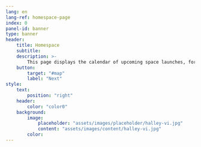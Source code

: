 ```yaml
---
lang: en
lang-ref: homespace-page
index: 0
panel-id: banner
type: banner
header:
    title: Homespace
    subtitle:
    description: >-
        This page displays the calendar of upcoming space launches, for 2019-2020.
    button:
        target: "#map"
        label: "Next"
style:
    text:
        position: "right"
    header:
        color: "color0"
    background:
        image:
            placeholder: "assets/images/placeholder/halley-vi.jpg"
            content: "assets/images/content/halley-vi.jpg"
        color:
---
```

